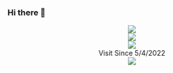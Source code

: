 ### Hi there 👋
<p align="center">
  <img src="https://github-profile-trophy.vercel.app/?username=Soviena&theme=nord"/><br/>
  <img src="https://github-readme-stats.vercel.app/api?username=Soviena&show_icons=true&theme=vue-dark"/><br/>
  <img src="https://github-readme-stats.vercel.app/api/top-langs/?username=Soviena&layout=compact&theme=vue-dark&hide=css,html"/><br/>Visit Since 5/4/2022<br/>
  <a href="https://count.getloli.com/"><img src="https://count.getloli.com/get/@:soviena?theme=rule34"/></a><br/>
</p>
<!--
**Soviena/Soviena** is a ✨ _special_ ✨ repository because its `README.md` (this file) appears on your GitHub profile.

Here are some ideas to get you started:

- 🔭 I’m currently working on ...
- 🌱 I’m currently learning ...
- 👯 I’m looking to collaborate on ...
- 🤔 I’m looking for help with ...
- 💬 Ask me about ...
- 📫 How to reach me: ...
- 😄 Pronouns: ...
- ⚡ Fun fact: ...
-->
